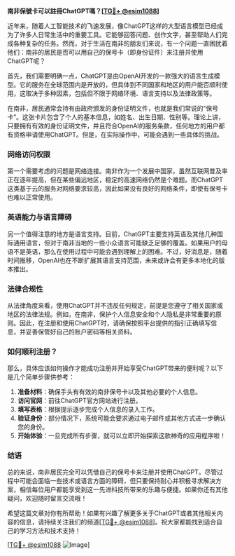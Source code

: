 **南非保號卡可以註冊ChatGPT嗎？[[TG💪+ @esim1088](https://t.me/s/esim1088)]**

近年来，随着人工智能技术的飞速发展，像ChatGPT这样的大型语言模型已经成为了许多人日常生活中的重要工具。它能够回答问题、创作文字，甚至帮助人们完成各种复杂的任务。然而，对于生活在南非的朋友们来说，有一个问题一直困扰着他们：南非的居民是否可以用自己的保号卡（即身份证件）来注册并使用ChatGPT呢？

首先，我们需要明确一点，ChatGPT是由OpenAI开发的一款强大的语言生成模型。它的服务在全球范围内是开放的，但具体到不同国家和地区的用户能否顺利使用，这取决于多种因素，包括但不限于网络环境、语言支持以及法律政策等。

在南非，居民通常会持有由政府颁发的身份证明文件，也就是我们常说的“保号卡”。这张卡片包含了个人的基本信息，如姓名、出生日期、性别等。理论上讲，只要拥有有效的身份证明文件，并且符合OpenAI的服务条款，任何地方的用户都有资格申请使用ChatGPT。但是，在实际操作中，可能会遇到一些具体的挑战。

### 网络访问权限

第一个需要考虑的问题是网络连接。南非作为一个发展中国家，虽然互联网普及率正在逐年提高，但在某些偏远地区，稳定的高速网络仍然是个难题。而ChatGPT这类基于云的服务对网络要求较高，因此如果没有良好的网络条件，即使有保号卡也难以正常使用。

### 英语能力与语言障碍

另一个值得注意的地方是语言支持。目前，ChatGPT主要支持英语及其他几种国际通用语言，但对于南非当地的一些小众语言可能缺乏足够的覆盖。如果用户的母语不是英语，那么在使用过程中可能会遇到理解上的困难。不过，好消息是，随着时间推移，OpenAI也在不断扩展其语言支持范围，未来或许会有更多本地化的版本推出。

### 法律合规性

从法律角度来看，使用ChatGPT并不违反任何规定，前提是您遵守了相关国家或地区的法律法规。例如，在南非，保护个人信息安全和个人隐私是非常重要的原则。因此，在注册和使用ChatGPT时，请确保按照平台提供的指引正确填写信息，并妥善保管好自己的账户密码等相关资料。

### 如何顺利注册？

那么，具体应该如何操作才能成功注册并开始享受ChatGPT带来的便利呢？以下是几个简单步骤供参考：

1. **准备材料**：确保手头有有效的南非保号卡以及其他必要的个人信息。
2. **访问官网**：前往ChatGPT官方网站进行注册。
3. **填写表格**：根据提示逐步完成个人信息的录入工作。
4. **验证身份**：部分情况下，系统可能会要求通过电子邮件或其他方式进一步确认您的身份。
5. **开始体验**：一旦完成所有步骤，就可以立即开始探索这款神奇的应用程序啦！

### 结语

总的来说，南非居民完全可以凭借自己的保号卡来注册并使用ChatGPT。尽管过程中可能会面临一些技术或语言方面的障碍，但只要保持耐心并积极寻求解决方案，相信每位用户都能享受到这一先进科技所带来的乐趣与便捷。如果你还有其他疑问，欢迎随时留言交流哦！

希望这篇文章对你有所帮助！如果有兴趣了解更多关于ChatGPT或者其他相关内容的信息，请持续关注我们的频道[[TG💪+ @esim1088](https://t.me/s/esim1088)]。祝大家都能找到适合自己的学习方法和技术支持！

[[TG💪+ @esim1088](https://t.me/s/esim1088) ![Image](https://i.postimg.cc/4NQfJmqS/Snipaste-2025-05-13-00-14-12.png)]